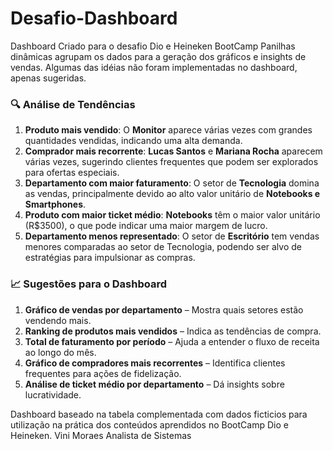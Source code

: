 # Desafio-Dashboard
Dashboard Criado para o desafio Dio e Heineken BootCamp
Panilhas dinâmicas agrupam os dados para a geração dos gráficos e insights de vendas.
Algumas das idéias não foram implementadas no dashboard, apenas sugeridas.
### 🔍 **Análise de Tendências**
1. **Produto mais vendido**: O **Monitor** aparece várias vezes com grandes quantidades vendidas, indicando uma alta demanda.
2. **Comprador mais recorrente**: **Lucas Santos** e **Mariana Rocha** aparecem várias vezes, sugerindo clientes frequentes que podem ser explorados para ofertas especiais.
3. **Departamento com maior faturamento**: O setor de **Tecnologia** domina as vendas, principalmente devido ao alto valor unitário de **Notebooks e Smartphones**.
4. **Produto com maior ticket médio**: **Notebooks** têm o maior valor unitário (R$3500), o que pode indicar uma maior margem de lucro.
5. **Departamento menos representado**: O setor de **Escritório** tem vendas menores comparadas ao setor de Tecnologia, podendo ser alvo de estratégias para impulsionar as compras.

### 📈 **Sugestões para o Dashboard**
1. **Gráfico de vendas por departamento** – Mostra quais setores estão vendendo mais.
2. **Ranking de produtos mais vendidos** – Indica as tendências de compra.
3. **Total de faturamento por período** – Ajuda a entender o fluxo de receita ao longo do mês.
4. **Gráfico de compradores mais recorrentes** – Identifica clientes frequentes para ações de fidelização.
5. **Análise de ticket médio por departamento** – Dá insights sobre lucratividade.

Dashboard  baseado na tabela complementada com dados ficticios para utilização na prática dos conteúdos aprendidos no BootCamp Dio e Heineken.
Vini Moraes 
Analista de Sistemas
